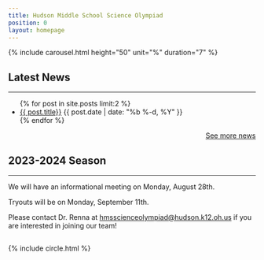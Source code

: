 ```yaml
---
title: Hudson Middle School Science Olympiad
position: 0
layout: homepage
---
```


{% include carousel.html height="50" unit="%" duration="7" %}

## Latest News

<hr /> <ul class="myposts"> {% for post in site.posts limit:2 %} <li><a href="{{ post.url }}">{{ post.title}}</a> <span class="postDate">{{ post.date | date: "%b %-d, %Y" }}</span> </li> {% endfor %} </ul> <p style="text-align: right;"><a href="https://hmsscioly.js.org/blog"> See more news </a></p>

## 2023-2024 Season

---

We will have an informational meeting on Monday, August 28th.

Tryouts will be on Monday, September 11th.

Please contact Dr. Renna at [hmsscienceolympiad@hudson.k12.oh.us](mailto:hmsscienceolympiad@hudson.k12.oh.us "hmsscienceolympiad@hudson.k12.oh.us") if you are interested in joining our team!

## 

{% include circle.html %}